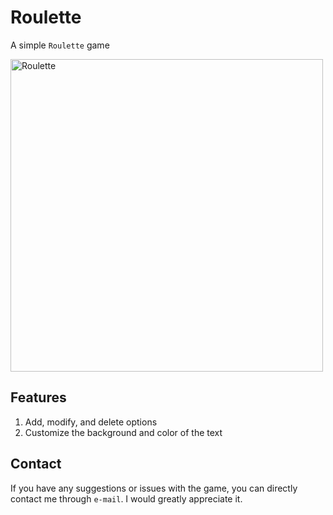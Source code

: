 # Roulette

A simple `Roulette` game

<a href="https://github.com/bobosun0713/roulette">
  <img src="https://raw.githubusercontent.com/bobosun0713/roulette/master/public/sample.png" alt="Roulette" width="500">
</a>

## Features

1. Add, modify, and delete options
2. Customize the background and color of the text

## Contact

If you have any suggestions or issues with the game, you can directly contact me through `e-mail`. I would greatly appreciate it.
